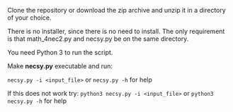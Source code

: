 Clone the repository or download the zip archive and unzip it in a directory of your choice.

There is no installer, since there is no need to install. The only requirement is that math_4nec2.py and necsy.py be on the same directory.

You need Python 3 to run the script.

Make __necsy.py__ executable and run:


`necsy.py -i <input_file>` or `necsy.py -h` for help

If this does not work try:
`python3 necsy.py -i <input_file>` or `python3 necsy.py -h` for help
